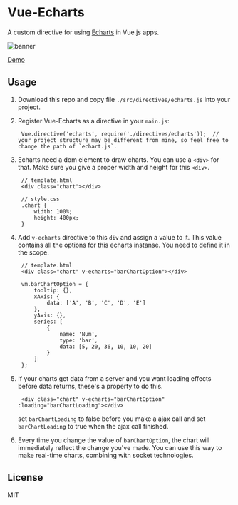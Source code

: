 # Vue-Echarts

A custom directive for using [Echarts](http://echarts.baidu.com/) in Vue.js apps.

![banner](https://raw.githubusercontent.com/panteng/vue-echarts/master/banner.jpg)

[Demo](http://panteng.me/demos/vue-echarts)

## Usage

1. Download this repo and copy file `./src/directives/echarts.js` into your project.

2. Register Vue-Echarts as a directive in your `main.js`:

        Vue.directive('echarts', require('./directives/echarts'));  //  your project structure may be different from mine, so feel free to change the path of `echart.js`.
       
3. Echarts need a dom element to draw charts. You can use a `<div>` for that. Make sure you give a proper width and height for this `<div>`.
    
        // template.html
        <div class="chart"></div>
        
        // style.css
        .chart {
            width: 100%;
            height: 400px;
        }

4. Add `v-echarts` directive to this `div` and assign a value to it. This value contains all the options for this echarts instanse. You need to define it in the scope.
 
        // template.html
        <div class="chart" v-echarts="barChartOption"></div>
        
        vm.barChartOption = {
            tooltip: {},
            xAxis: {
                data: ['A', 'B', 'C', 'D', 'E']
            },
            yAxis: {},
            series: [
                {
                    name: 'Num',
                    type: 'bar',
                    data: [5, 20, 36, 10, 10, 20]
                }
            ]
        };
        
5. If your charts get data from a server and you want loading effects before data returns, these's a property to do this.

        <div class="chart" v-echarts="barChartOption" :loading="barChartLoading"></div>
    
    set `barChartLoading` to false before you make a ajax call and set `barChartLoading` to true when the ajax call finished.
    
6. Every time you change the value of `barChartOption`, the chart will immediately reflect the change you've made. You can use this way to make real-time charts, combining with socket technologies.

## License

MIT